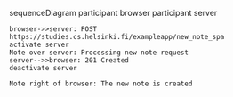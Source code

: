 sequenceDiagram
    participant browser
    participant server
    
    browser->>server: POST https://studies.cs.helsinki.fi/exampleapp/new_note_spa
    activate server
	Note over server: Processing new note request
    server-->>browser: 201 Created
    deactivate server

	Note right of browser: The new note is created
